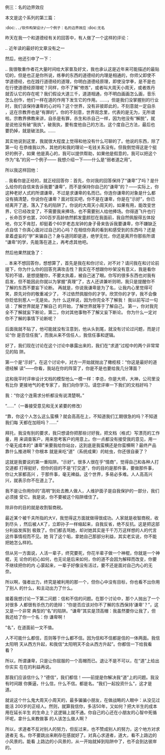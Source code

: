     
例三：名的边界效应

本文是这个系列的第三篇：

  :doc:`../软件构架设计/一个例子：名的边界效应`
  :doc:`无名`

昨天在我一个和道德经有关的回答中，有人做了一个这样的评论：

..
  近年读的最好的文章没有之一

然后，他还引申了一下：

..
  我很敬重作者花大量时间给大家普及好文，我也承认这是近年来可能描述的最贴
  切的，但是也正是你所说，练拳的东西的道德经的内理是相通的，你师父即使不
  学道德经，也在践行道德经的道理，你明白道德经原理，即使没学拳，是不是也
  在行使道德经原理呢？同样，你不了解“修炼”，或者叫大周天小周天，或者炼丹
  就否认它的存在呢？我们假设大道三千，道道相通，你不明白画画怎么画，音乐
  怎么创作，他们一样在道的作用下发生它的作用。……，但是我们没掌握别的行业
  时，我们该保持谦卑的心对吗？这个世界，没有非彼即此的，不刻意就一定自杀
  ，这在宗教界也是“有罪的”。你的不刻意，世界观念里，代表的是无为，无所谓
  啦。宗教界佛教来讲，自杀是有罪，杀生和杀自己一样，因为他没有“解脱”，就
  是说他没有破“我执”，破我执，要有度他自己的方法。这个度自己方法，最后也
  要扔掉，就是破法执。……

其实他说到这里，我就很大程度上觉得和他没有什么可聊的了。他说的东西，除了第一句
在恭维我以外，其他的和我的理论一毛钱关系没有。但我倒觉得这是个挺好的例子，如果
他是真心的，我可以提供帮助，如果他是假意的，我可以把这个作为“名”的另一个例子——
我想介绍一下——什么是“弱者道之用”。

所以我这样回他：

..
  我看你是正经的，就正经回答你：首先，你对我的回答保持了“谦卑”了吗？是什
  么给你的自信来告诉我要“谦卑”，而不是保持你自己的“谦卑”的？——实际上，你
  这种老好人式的所谓谦卑，不过是求谦卑的名而已。你连你谦卑的对象是什么都
  没有搞清楚，你说你在谦卑？面对现实吧，你不是在谦卑，你是在“示好”，你已
  经离开了道，落入了名的陷阱了。你说的大周天小周天的，如果有用，能改变世
  界，它已经改变了，不需要我来捧场，也不需要别人给他捧场。你得道飞升也行
  ，长命百岁也罢，200百岁高龄依然鹤发童颜怼在我面前，我自然佩服得五体投
  地，你又不肯怼，却挺着个60岁老态龙钟的身子骨来告诉我要谦卑，你不嫌缺乏
  点自信？你真心面对过自己的心吗？在相信你真的看到和感受到的东西吗？还是
  拿着虚妄的“学”来骗自己？身与道同即是道，绝学无忧，你还是离开你那些所谓
  “谦卑”的学，先能落在道上，再考虑其他吧。

然后他果然就急了：

..
  本来不想回答你，想想算了，首先是我在和你讨论，对不对？请问我在和讨论前
  提下，你为什么你的回答充满攻击性？我实在不想跟你吵架没有意义，我是看你
  写的不错，是想提醒你，不要太执着，被自己迷了眼。你写的很多东西也对我有
  启发，但不能因此你就以为掌握“真理”了，古人还讲兼听则明，我只是提醒你不
  了解的东西不要妄下论断。
  再就是，你说我谦卑是为了名，让我内心里觉得可笑，原先对你的敬重减少了，
  不过依然佩服你的才学。欣赏你的才学，我不会像你贬低别惹人一无是处。为什
  么这样说，因为你完全不了解我！ 我以前写过一句话：了解世界就是了解自己
  的开始，了解世界就等于了解自己。
  第一，你对我完全不了解就妄下断论，第二，你对其他事物不了解又妄下断论。
  你为什么一定对你不了解的事情下论断呢？

后面我就不贴了，他可能就没有注意到，他从头到尾，就没有讨论过问题，而是讨论“你
是否信任我”，而我从来不信任人，我信任事和逻辑。

好了，我们现在讨论在这个讨论中暴露出来的，我们在“求道”过程中的两个非常常见的陷
阱。

第一个是“示好”。在这个讨论中，对方一开始就抛出了橄榄枝：“你这是最好的道德经解
读”——你看，我站在你的阵营了，你是不是也要给我几分薄面？

这和我平时评审设计文档的模型他么一模一样：李总，你是大师，大神，公司里没有比你
更接地气的老专家了，我们向你学习。请您评审一下我们的文档好吗？

我：“你这个连需求分析都没有说清楚啊。”

“……”（一番接受意见和无关紧要的修改）

“靠，你这个人怎么这么蛮横？就会高高在上，不知道我们工期很急的吗？不知道我们每
天都在加班吗？……”

拜托，我没有别的要求，我只想请你把那些讨好我，把文档（格式）写漂亮的工作量，用
来调查客户，用来思考客户的用意上。你一点都没有接受我的意见，用一个毫无成本的“
谦卑”来要我给你站台，这到底是我蛮横还是你蛮横啊？最终产品靠什么推进啊？你根本
就是来吃“道”（系统成果）的蛀虫，你还很自豪了？

这就是我要说的第一重陷阱。“示好”。很多人很在乎“情商”，觉得自己和各种人打交道都
打得挺好，但你的目的不是“打交道”，你的目的是那件事，要做那件事，你让大家都高兴
，于那件事，毫无裨益。这个世界，多易必多难。人人高高兴兴，就表示你不在道上了。

我不是让你用你的“高明”到处去教人做人，人维护面子是自我保护的一部分，我们必须接
受它。我是说，你不要被这个陷阱缠住了。

除非你的目的就是收割智商税。

最近某个被千夫所指的大V，我觉得这方面就做得很成功。人家就是收智商税，收到尽头
，然后被人K了，立即孙子一样缩起来，自我反省，绝不反抗。这是把这部分利益发挥到
极致了。你们都去骂她，却对她其实是千千万万这样想的人的代言这件事情视而不见。她
背了这个垢，拿她自己那部分利益，其实老实说，你不能把她怎么样的。

但从另一方面说，人活一辈子，终究要死，你花半辈子做一个神棍，你就是一个神棍，无
论你的初心如何，也无论是后来如何，你的道不会因为解释而改变，你要不继续把你的内
心蒙起来，一辈子好像没有活过，要不还是面对自己内心的无奈。

所以啊，强者出力，终究是被利用的那一个，但你心中没有目标，你也看不出你用了别人
的什么，和主动出力了什么。
  
接着我想讨论一下第二问题：信和不信的问题。在那个讨论中，那个人抛出了一个对很多
人都很有杀伤力的诡辩：“你是否应该对你不了解的东西保持‘谦卑’？”，这又是一个非常
典型的“名”的陷阱。“谦卑”其实是顶高帽：我虽然要你让我了，但我还给了你一个名：你
谦卑啊！

“名”，在道面前一文不值。

人不可能什么都信，否则等于什么都不信。因为信和不信都是信的一体两面。我信太阳明
天从西方升起，和我信“太阳明天不会从西方升起”。你都信一下给我看看？

所以，所谓谦卑，只是让你屈服的一个高帽而已。退让不是不可以，在“道”上给出你实实
在在的利益再说。

那我们应该信什么？“德信”，我们都信！——前提是你解决我“道”上的问题。我没有时间跟
你撕逼，什么信，什么不信。都是名。“我们一起投资什么”，这才是道。

就说这个什么鬼大周天小周天的，最多骗骗小朋友，在做战略的人眼中：从没见过能活
200岁的正经人。然则，就算我信你，多活50年，又如何？把大半生的成本用在延长半生
的生命上？这逻辑上就不通。你自己的心还在小朋友的心智中死循环呢，拿什么来教做事
的人该怎么做人啊？

所以，求道者不反对别人的努力，但反过来，也不赞成别人的努力，这个地方对求道者无
名。你不要跳出来刷存在感就好了。对真心求道者，道大，看不上路边的小风景的。能看
上路边的小风景的，从一开始就掉到陷阱中了，也不会到达彼岸的。

